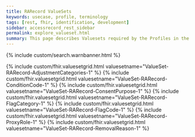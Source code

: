 ```yaml
---
title: RARecord ValueSets
keywords: usecase, profile, terminology
tags: [rest, fhir, identification, development]
sidebar: accessrecord_rest_sidebar
permalink: explore_valueset.html
summary: This page describes Valuesets required by the Profiles in the FHIR&reg; Reasonable Adjustments API.
---
```

{% include custom/search.warnbanner.html %}

{% include custom/fhir.valuesetgrid.html
valuesetname="ValueSet-RARecord-AdjustmentCategories-1" %}
{% include custom/fhir.valuesetgrid.html
valuesetname="ValueSet-RARecord-ConditionCode-1" %}
{% include custom/fhir.valuesetgrid.html
valuesetname="ValueSet-RARecord-ConsentPurpose-1" %}
{% include custom/fhir.valuesetgrid.html
valuesetname="ValueSet-RARecord-FlagCategory-1" %}
{% include custom/fhir.valuesetgrid.html
valuesetname="ValueSet-RARecord-FlagCode-1" %}
{% include custom/fhir.valuesetgrid.html
valuesetname="ValueSet-RARecord-ProxyRole-1" %}
{% include custom/fhir.valuesetgrid.html
valuesetname="ValueSet-RARecord-RemovalReason-1" %}
